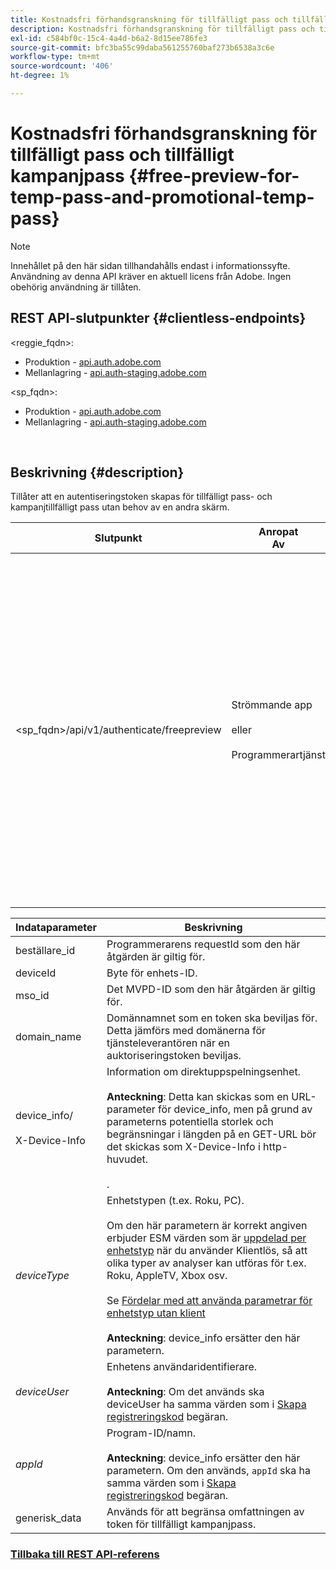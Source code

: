```yaml
---
title: Kostnadsfri förhandsgranskning för tillfälligt pass och tillfälligt kampanjpass
description: Kostnadsfri förhandsgranskning för tillfälligt pass och tillfälligt kampanjpass
exl-id: c584bf0c-15c4-4a4d-b6a2-8d15ee786fe3
source-git-commit: bfc3ba55c99daba561255760baf273b6538a3c6e
workflow-type: tm+mt
source-wordcount: '406'
ht-degree: 1%

---
```


# Kostnadsfri förhandsgranskning för tillfälligt pass och tillfälligt kampanjpass {#free-preview-for-temp-pass-and-promotional-temp-pass}

>[!NOTE]
>
>Innehållet på den här sidan tillhandahålls endast i informationssyfte. Användning av denna API kräver en aktuell licens från Adobe. Ingen obehörig användning är tillåten.

## REST API-slutpunkter {#clientless-endpoints}

&lt;reggie_fqdn>:

* Produktion - [api.auth.adobe.com](http://api.auth.adobe.com/)
* Mellanlagring - [api.auth-staging.adobe.com](http://api.auth-staging.adobe.com/)

&lt;sp_fqdn>:

* Produktion - [api.auth.adobe.com](http://api.auth.adobe.com/)
* Mellanlagring - [api.auth-staging.adobe.com](http://api.auth-staging.adobe.com/)

</br>

## Beskrivning {#description}

Tillåter att en autentiseringstoken skapas för tillfälligt pass- och kampanjtillfälligt pass utan behov av en andra skärm.


| Slutpunkt | Anropat  </br>Av | Indata   </br>Parametrar | HTTP  </br>Metod | Svar | HTTP  </br>Svar |
| --- | --- | --- | --- | --- | --- |
| &lt;sp_fqdn>/api/v1/authenticate/freepreview | Strömmande app</br></br>eller</br></br>Programmerartjänst | 1. request_id (obligatoriskt)</br>    </br>2.  deviceId (obligatoriskt)</br>    </br>3.  mso_id (obligatoriskt)</br>    </br>4.  domain_name (obligatoriskt)</br>    </br>5.  device_info/X-Device-Info (obligatoriskt)</br>6.  deviceType</br>    </br>7.  deviceUser (utgått)</br>    </br>8.  appId (utgått)</br>    </br>9.  generisk_data (valfritt) | POST | Svaret blir 2004 No Content, vilket anger att token har skapats och är klar att användas för redigeringsflödena. | 204 - Inget innehåll   </br>400 - Ogiltig begäran |

<div>


| Indataparameter | Beskrivning |
| --- | --- |
| beställare_id | Programmerarens requestId som den här åtgärden är giltig för. |
| deviceId | Byte för enhets-ID. |
| mso_id | Det MVPD-ID som den här åtgärden är giltig för. |
| domain_name | Domännamnet som en token ska beviljas för. Detta jämförs med domänerna för tjänsteleverantören när en auktoriseringstoken beviljas. |
| device_info/</br></br>X-Device-Info | Information om direktuppspelningsenhet.</br></br>**Anteckning**: Detta kan skickas som en URL-parameter för device_info, men på grund av parameterns potentiella storlek och begränsningar i längden på en GET-URL bör det skickas som X-Device-Info i http-huvudet. </br></br><!--See the full details in [Passing Device and Connection Information](http://tve.helpdocsonline.com/passing-device-information)-->. |
| _deviceType_ | Enhetstypen (t.ex. Roku, PC).</br></br>Om den här parametern är korrekt angiven erbjuder ESM värden som är [uppdelad per enhetstyp](/help/authentication/entitlement-service-monitoring-overview.md#clientless_device_type) när du använder Klientlös, så att olika typer av analyser kan utföras för t.ex. Roku, AppleTV, Xbox osv.</br></br>Se [Fördelar med att använda parametrar för enhetstyp utan klient ](/help/authentication/benefits-of-using-the-clientless-devicetype-parameter-in-pass-metrics.md)</br></br>**Anteckning**: device_info ersätter den här parametern. |
| _deviceUser_ | Enhetens användaridentifierare.</br></br>**Anteckning**: Om det används ska deviceUser ha samma värden som i [Skapa registreringskod](/help/authentication/registration-code-request.md) begäran. |
| _appId_ | Program-ID/namn. </br></br>**Anteckning**: device_info ersätter den här parametern. Om den används, `appId` ska ha samma värden som i [Skapa registreringskod](/help/authentication/registration-code-request.md) begäran. |
| generisk_data | Används för att begränsa omfattningen av token för tillfälligt kampanjpass. |


### [Tillbaka till REST API-referens](/help/authentication/rest-api-reference.md)
